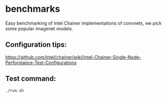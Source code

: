 benchmarks
==================

Easy benchmarking of Intel Chainer implementations of convnets, we pick some popular imagenet models.
## Configuration tips:
https://github.com/intel/chainer/wiki/Intel-Chainer-Single-Node-Performance-Test-Configurations
## Test command:

`./run.sh`
